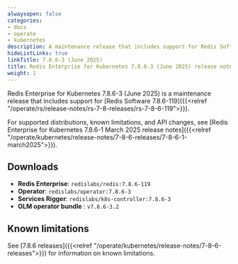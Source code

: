 ```yaml
---
alwaysopen: false
categories:
- docs
- operate
- kubernetes
description: A maintenance release that includes support for Redis Software 7.8.6-119.
hideListLinks: true
linkTitle: 7.8.6-3 (June 2025)
title: Redis Enterprise for Kubernetes 7.8.6-3 (June 2025) release notes
weight: 1
---
```


Redis Enterprise for Kubernetes 7.8.6-3 (June 2025) is a maintenance release that includes support for [Redis Software 7.8.6-119]({{<relref "/operate/rs/release-notes/rs-7-8-releases/rs-7-8-6-119">}}).

For supported distributions, known limitations, and API changes, see [Redis Enterprise for Kubernetes 7.8.6-1 March 2025 release notes]({{<relref "/operate/kubernetes/release-notes/7-8-6-releases/7-8-6-1-march2025">}}).

## Downloads

- **Redis Enterprise**: `redislabs/redis:7.8.6-119`
- **Operator**: `redislabs/operator:7.8.6-3`
- **Services Rigger**: `redislabs/k8s-controller:7.8.6-3`
- **OLM operator bundle** : `v7.8.6-3.2`

## Known limitations

See [7.8.6 releases]({{<relref "/operate/kubernetes/release-notes/7-8-6-releases">}}) for information on known limitations.
